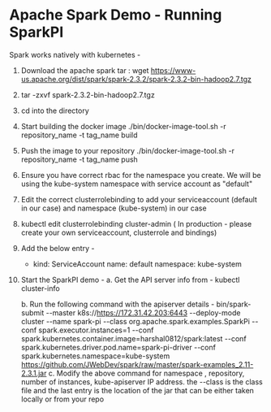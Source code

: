 # Apache Spark Demo - Running SparkPI 

Spark works natively with kubernetes - 

1. Download the apache spark tar : wget https://www-us.apache.org/dist/spark/spark-2.3.2/spark-2.3.2-bin-hadoop2.7.tgz
2. tar -zxvf spark-2.3.2-bin-hadoop2.7.tgz
3. cd into the directory 
4. Start building the docker image 
    ./bin/docker-image-tool.sh -r repository_name -t tag_name build 
5. Push the image to your repository 
    ./bin/docker-image-tool.sh -r repository_name -t tag_name push 

6. Ensure you have correct rbac for the namespace you create. We will be using the kube-system namespace with service account as "default"
7. Edit the correct clusterrolebinding to add your serviceaccount (default in our case) and namespace (kube-system) in our case
8. kubectl edit clusterrolebinding cluster-admin ( In production - please create your own serviceaccount, clusterrole and bindings) 
9. Add the below entry -
    - kind: ServiceAccount
      name: default
      namespace: kube-system
10. Start the SparkPI demo - 
      a. Get the API server info from - kubectl cluster-info
      
      b. Run the following command with the apiserver details - 
          bin/spark-submit --master k8s://https://172.31.42.203:6443 --deploy-mode cluster --name spark-pi --class org.apache.spark.examples.SparkPi --conf spark.executor.instances=1 --conf spark.kubernetes.container.image=harshal0812/spark:latest --conf spark.kubernetes.driver.pod.name=spark-pi-driver --conf spark.kubernetes.namespace=kube-system https://github.com/JWebDev/spark/raw/master/spark-examples_2.11-2.3.1.jar
      c. Modify the above command for namespace , repository, number of instances, kube-apiserver IP address. the --class is the class file and the last entry is the location of the jar that can be either taken locally or from your repo 
      
  

     
